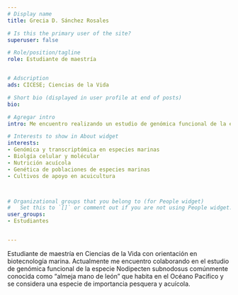 ```yaml
---
# Display name
title: Grecia D. Sánchez Rosales

# Is this the primary user of the site?
superuser: false

# Role/position/tagline
role: Estudiante de maestría


# Adscription
ads: CICESE; Ciencias de la Vida

# Short bio (displayed in user profile at end of posts)
bio: 

# Agregar intro
intro: Me encuentro realizando un estudio de genómica funcional de la especie _Nodipecten subnodosus_ 

# Interests to show in About widget
interests: 
- Genómica y transcriptómica en especies marinas
- Biolgía celular y molécular
- Nutrición acuícola
- Genética de poblaciones de especies marinas
- Cultivos de apoyo en acuicultura



# Organizational groups that you belong to (for People widget)
#   Set this to `[]` or comment out if you are not using People widget.
user_groups:
- Estudiantes


---
```


Estudiante de maestría en Ciencias de la Vida con orientación en biotecnología marina. Actualmente me encuentro colaborando en el estudio de genómica funcional de la especie Nodipecten subnodosus comúnmente conocida como “almeja mano de león” que habita en el Océano Pacifico y se considera una especie de importancia pesquera y acuícola.
